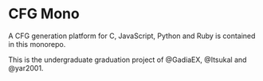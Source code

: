 # CFG Mono

A CFG generation platform for C, JavaScript, Python and Ruby is contained in this monorepo.

This is the undergraduate graduation project of @GadiaEX, @Itsukal and @yar2001.

